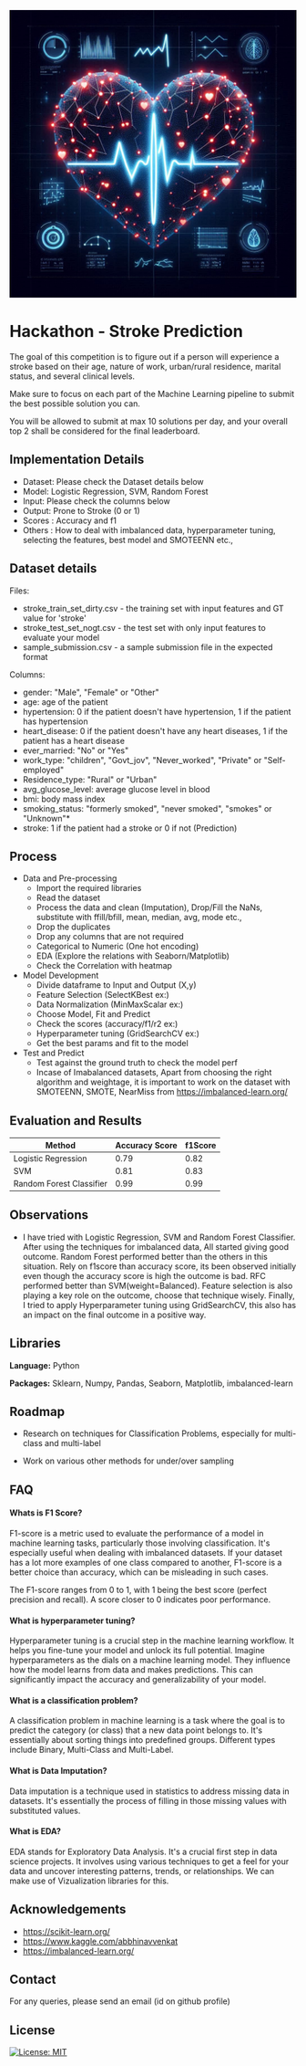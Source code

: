 ![Logo](https://github.com/AKGanesh/Hackathon_StrokePrediction/blob/main/heart.jpg)

# Hackathon - Stroke Prediction

The goal of this competition is to figure out if a person will experience a stroke based on their age, nature of work, urban/rural residence, marital status, and several clinical levels.

Make sure to focus on each part of the Machine Learning pipeline to submit the best possible solution you can.

You will be allowed to submit at max 10 solutions per day, and your overall top 2 shall be considered for the final leaderboard.

## Implementation Details

- Dataset: Please check the Dataset details below
- Model: Logistic Regression, SVM, Random Forest
- Input: Please check the columns below
- Output: Prone to Stroke (0 or 1)
- Scores : Accuracy and f1
- Others : How to deal with imbalanced data, hyperparameter tuning, selecting the features, best model and SMOTEENN etc.,

## Dataset details

Files:

- stroke_train_set_dirty.csv - the training set with input features and GT value for 'stroke'
- stroke_test_set_nogt.csv - the test set with only input features to evaluate your model
- sample_submission.csv - a sample submission file in the expected format

Columns:

- gender: "Male", "Female" or "Other"
- age: age of the patient
- hypertension: 0 if the patient doesn't have hypertension, 1 if the patient has hypertension
- heart_disease: 0 if the patient doesn't have any heart diseases, 1 if the patient has a heart disease
- ever_married: "No" or "Yes"
- work_type: "children", "Govt_jov", "Never_worked", "Private" or "Self-employed"
- Residence_type: "Rural" or "Urban"
- avg_glucose_level: average glucose level in blood
- bmi: body mass index
- smoking_status: "formerly smoked", "never smoked", "smokes" or "Unknown"\*
- stroke: 1 if the patient had a stroke or 0 if not (Prediction)

## Process

- Data and Pre-processing
  - Import the required libraries
  - Read the dataset
  - Process the data and clean (Imputation), Drop/Fill the NaNs, substitute with ffill/bfill, mean, median, avg, mode etc.,
  - Drop the duplicates
  - Drop any columns that are not required
  - Categorical to Numeric (One hot encoding)
  - EDA (Explore the relations with Seaborn/Matplotlib)
  - Check the Correlation with heatmap
- Model Development
  - Divide dataframe to Input and Output (X,y)
  - Feature Selection (SelectKBest ex:)
  - Data Normalization (MinMaxScalar ex:)
  - Choose Model, Fit and Predict
  - Check the scores (accuracy/f1/r2 ex:)
  - Hyperparameter tuning (GridSearchCV ex:)
  - Get the best params and fit to the model
- Test and Predict
  - Test against the ground truth to check the model perf
  - Incase of Imabalanced datasets, Apart from choosing the right algorithm and weightage, it is important to work on the dataset with SMOTEENN, SMOTE, NearMiss from https://imbalanced-learn.org/

## Evaluation and Results

| Method                   | Accuracy Score | f1Score |
| ------------------------ | -------------- | ------- |
| Logistic Regression      | 0.79           | 0.82    |
| SVM                      | 0.81           | 0.83    |
| Random Forest Classifier | 0.99           | 0.99    |

## Observations

- I have tried with Logistic Regression, SVM and Random Forest Classifier. After using the techniques for imbalanced data, All started giving good outcome. Random Forest performed better than the others in this situation. Rely on f1score than accuracy score, its been observed initially even though the accuracy score is high the outcome is bad. RFC performed better than SVM(weight=Balanced). Feature selection is also playing a key role on the outcome, choose that technique wisely. Finally, I tried to apply Hyperparameter tuning using GridSearchCV, this also has an impact on the final outcome in a positive way.

## Libraries

**Language:** Python

**Packages:** Sklearn, Numpy, Pandas, Seaborn, Matplotlib, imbalanced-learn

## Roadmap

- Research on techniques for Classification Problems, especially for multi-class and multi-label

- Work on various other methods for under/over sampling

## FAQ

#### Whats is F1 Score?

F1-score is a metric used to evaluate the performance of a model in machine learning tasks, particularly those involving classification. It's especially useful when dealing with imbalanced datasets.
If your dataset has a lot more examples of one class compared to another, F1-score is a better choice than accuracy, which can be misleading in such cases.

The F1-score ranges from 0 to 1, with 1 being the best score (perfect precision and recall). A score closer to 0 indicates poor performance.

#### What is hyperparameter tuning?

Hyperparameter tuning is a crucial step in the machine learning workflow. It helps you fine-tune your model and unlock its full potential.
Imagine hyperparameters as the dials on a machine learning model. They influence how the model learns from data and makes predictions. This can significantly impact the accuracy and generalizability of your model.

#### What is a classification problem?

A classification problem in machine learning is a task where the goal is to predict the category (or class) that a new data point belongs to. It's essentially about sorting things into predefined groups. Different types include Binary, Multi-Class and Multi-Label.

#### What is Data Imputation?

Data imputation is a technique used in statistics to address missing data in datasets. It's essentially the process of filling in those missing values with substituted values.

#### What is EDA?

EDA stands for Exploratory Data Analysis. It's a crucial first step in data science projects. It involves using various techniques to get a feel for your data and uncover interesting patterns, trends, or relationships. We can make use of Vizualization libraries for this.

## Acknowledgements

- https://scikit-learn.org/
- https://www.kaggle.com/abbhinavvenkat
- https://imbalanced-learn.org/

## Contact

For any queries, please send an email (id on github profile)

## License

[![License: MIT](https://img.shields.io/badge/License-MIT-yellow.svg)](https://opensource.org/licenses/MIT)
